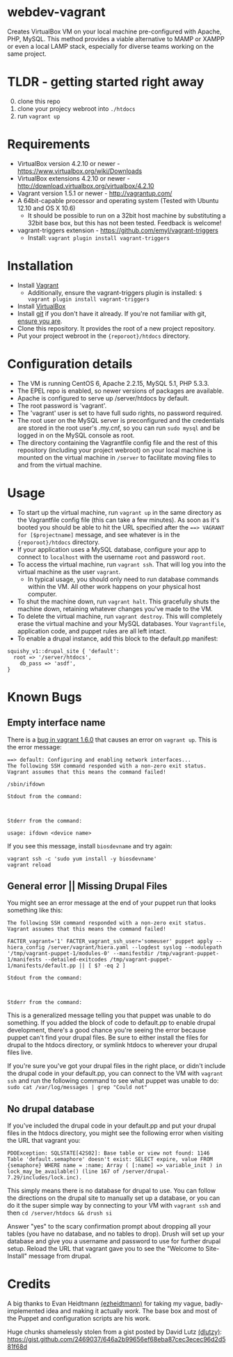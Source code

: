 webdev-vagrant
==============

Creates VirtualBox VM on your local machine pre-configured with Apache, PHP, MySQL. This method provides a viable alternative to MAMP or XAMPP or even a local LAMP stack, especially for diverse teams working on the same project.

TLDR - getting started right away
=============

0. clone this repo
0. clone your projecy webroot into ```./htdocs```
0. run ```vagrant up```

Requirements
==============

* VirtualBox version 4.2.10 or newer - https://www.virtualbox.org/wiki/Downloads
* VirtualBox extensions 4.2.10 or newer - http://download.virtualbox.org/virtualbox/4.2.10
* Vagrant version 1.5.1 or newer - http://vagrantup.com/
* A 64bit-capable processor and operating system (Tested with Ubuntu 12.10 and OS X 10.6)
  * It should be possible to run on a 32bit host machine by substituting a 32bit base box, but this has not been tested. Feedback is welcome!
* vagrant-triggers extension - https://github.com/emyl/vagrant-triggers
  * Install: ```vagrant plugin install vagrant-triggers```

Installation
=============

* Install [Vagrant](http://downloads.vagrantup.com/)
  * Additionally, ensure the vagrant-triggers plugin is installed: `$ vagrant plugin install vagrant-triggers`
* Install [VirtualBox](https://www.virtualbox.org/wiki/Downloads)
* Install [git](http://git-scm.com/downloads) if you don't have it already. If you're not familiar with git, [ensure you are](http://git-scm.com/doc).
* Clone this repository. It provides the root of a new project repository.
* Put your project webroot in the `{reporoot}/htdocs` directory.

Configuration details
==============

* The VM is running CentOS 6, Apache 2.2.15, MySQL 5.1, PHP 5.3.3.
* The EPEL repo is enabled, so newer versions of packages are available.
* Apache is configured to serve up /server/htdocs by default.
* The root password is 'vagrant'.
* The 'vagrant' user is set to have full sudo rights, no password required.
* The root user on the MySQL server is preconfigured and the credentials are stored in the root user's .my.cnf, so you can run `sudo mysql` and be logged in on the MySQL console as root.
* The directory containing the Vagrantfile config file and the rest of this repository (including your project webroot) on your local machine is mounted on the virtual machine in `/server` to facilitate moving files to and from the virtual machine.

Usage
==============

* To start up the virtual machine, run `vagrant up` in the same directory as the Vagrantfile config file (this can take a few minutes). As soon as it's booted you should be able to hit the URL specified after the `==> VAGRANT for [$projectname]` message, and see whatever is in the `{reporoot}/htdocs` directory.
* If your application uses a MySQL database, configure your app to connect to `localhost` with the username `root` and password `root`.
* To access the virtual machine, run `vagrant ssh`.  That will log you into the virtual machine as the user `vagrant`.
  * In typical usage, you should only need to run database commands within the VM. All other work happens on your physical host computer.
* To shut the machine down, run `vagrant halt`.  This gracefully shuts the machine down, retaining whatever changes you've made to the VM.
* To delete the virtual machine, run `vagrant destroy`.  This will completely erase the virtual machine and your MySQL databases. Your `Vagrantfile`, application code, and puppet rules are all left intact.
* To enable a drupal instance, add this block to the default.pp manifest:
```
squishy_v1::drupal_site { 'default':
  root => '/server/htdocs',
    db_pass => 'asdf',
}
```

Known Bugs
====

Empty interface name
---

There is a [bug in vagrant 1.6.0](https://github.com/mitchellh/vagrant/issues/3649) that causes an error on `vagrant up`. This is the error message:

```
==> default: Configuring and enabling network interfaces...
The following SSH command responded with a non-zero exit status.
Vagrant assumes that this means the command failed!

/sbin/ifdown

Stdout from the command:



Stderr from the command:

usage: ifdown <device name>

```

If you see this message, install `biosdevname` and try again: 

```
vagrant ssh -c 'sudo yum install -y biosdevname'
vagrant reload
```

General error || Missing Drupal Files 
---
You might see an error message at the end of your puppet run that looks something like this:

```
The following SSH command responded with a non-zero exit status.
Vagrant assumes that this means the command failed!

FACTER_vagrant='1' FACTER_vagrant_ssh_user='someuser' puppet apply --hiera_config /server/vagrant/hiera.yaml --logdest syslog --modulepath '/tmp/vagrant-puppet-1/modules-0' --manifestdir /tmp/vagrant-puppet-1/manifests --detailed-exitcodes /tmp/vagrant-puppet-1/manifests/default.pp || [ $? -eq 2 ]

Stdout from the command:



Stderr from the command:
```

This is a generalized message telling you that puppet was unable to do something. If you added the block of code to default.pp to enable drupal development, there's a good chance you're seeing the error because puppet can't find your drupal files. Be sure to either install the files for drupal to the htdocs directory, or symlink htdocs to wherever your drupal files live.

If you're sure you've got your drupal files in the right place, or didn't include the drupal code in your default.pp, you can connect to the VM with `vagrant ssh` and run the following command to see what puppet was unable to do: 
`sudo cat /var/log/messages | grep "Could not"`

No drupal database
---


If you've included the drupal code in your default.pp and put your drupal files in the htdocs directory, you might see the following error when visiting the URL that vagrant you:

```
PDOException: SQLSTATE[42S02]: Base table or view not found: 1146 Table 'default.semaphore' doesn't exist: SELECT expire, value FROM {semaphore} WHERE name = :name; Array ( [:name] => variable_init ) in lock_may_be_available() (line 167 of /server/drupal-7.29/includes/lock.inc).
```

This simply means there is no database for drupal to use. You can follow the directions on the drupal site to manually set up a database, or you can do it the super simple way by connecting to your VM with `vagrant ssh` and then `cd /server/htdocs && drush si`

Answer "yes" to the scary confirmation prompt about dropping all your tables (you have no database, and no tables to drop). Drush will set up your database and give you a username and password to use for further drupal setup. Reload the URL that vagrant gave you to see the "Welcome to Site-Install" message from drupal.

Credits
==============
A big thanks to Evan Heidtmann [(ezheidtmann)](https://github.com/ezheidtmann) for taking my vague, badly-implemented idea and making it actually *work*.  The base box and most of the Puppet and configuration scripts are his work.

Huge chunks shamelessly stolen from a gist posted by David Lutz [(dlutzy)](https://github.com/dlutzy): https://gist.github.com/2469037/646a2b99656ef68eba87cec3ecec96d2d581f68d
